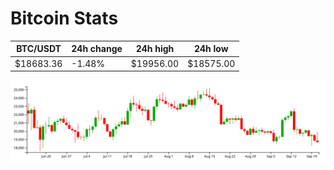 # Bitcoin Stats

BTC/USDT|24h change|24h high|24h low|
|---|---|---|---|
|$18683.36|-1.48%|$19956.00|$18575.00|

<img src="./chart.svg">
